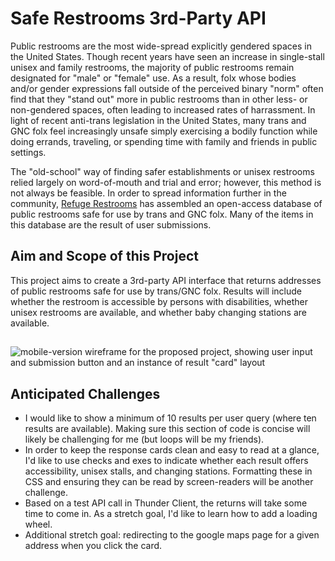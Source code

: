 # Safe Restrooms 3rd-Party API
Public restrooms are the most wide-spread explicitly gendered spaces in the United States. Though recent years have seen an increase in single-stall unisex and family restrooms, the majority of public restrooms remain designated for "male" or "female" use. As a result, folx whose bodies and/or gender expressions fall outside of the perceived binary "norm" often find that they "stand out" more in public restrooms than in other less- or non-gendered spaces, often leading to increased rates of harrassment. In light of recent anti-trans legislation in the United States, many trans and GNC folx feel increasingly unsafe simply exercising a bodily function while doing errands, traveling, or spending time with family and friends in public settings.

The "old-school" way of finding safer establishments or unisex restrooms relied largely on word-of-mouth and trial and error; however, this method is not always be feasible. In order to spread information further in the community, [Refuge Restrooms](https://www.refugerestrooms.org/about) has assembled an open-access database of public restrooms safe for use by trans and GNC folx. Many of the items in this database are the result of user submissions.
## Aim and Scope of this Project
This project aims to create a 3rd-party API interface that returns addresses of public restrooms safe for use by trans/GNC folx. Results will include whether the restroom is accessible by persons with disabilities, whether unisex restrooms are available, and whether baby changing stations are available.
## 
![mobile-version wireframe for the proposed project, showing user input and submission button and an instance of result "card" layout](https://github.com/rhysrfrazier/safe-restroom-3rd-party-api/assets/140181425/70b32f4b-bae2-4e30-a322-270bbec2a4a9)

## Anticipated Challenges
- I would like to show a minimum of 10 results per user query (where ten results are available). Making sure this section of code is concise will likely be challenging for me (but loops will be my friends).
- In order to keep the response cards clean and easy to read at a glance, I'd like to use checks and exes to indicate whether each result offers accessibility, unisex stalls, and changing stations. Formatting these in CSS and ensuring they can be read by screen-readers will be another challenge.
- Based on a test API call in Thunder Client, the returns will take some time to come in. As a stretch goal, I'd like to learn how to add a loading wheel.
- Additional stretch goal: redirecting to the google maps page for a given address when you click the card. 
